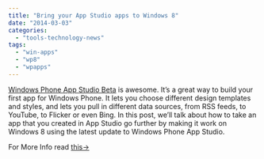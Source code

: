 ```yaml
---
title: "Bring your App Studio apps to Windows 8"
date: "2014-03-03"
categories: 
  - "tools-technology-news"
tags: 
  - "win-apps"
  - "wp8"
  - "wpapps"
---
```


[Windows Phone App Studio Beta](http://apps.windowsstore.com/default.htm) is awesome. It’s a great way to build your first app for Windows Phone. It lets you choose different design templates and styles, and lets you pull in different data sources, from RSS feeds, to YouTube, to Flicker or even Bing. In this post, we’ll talk about how to take an app that you created in App Studio go further by making it work on Windows 8 using the latest update to Windows Phone App Studio.

For More Info read [this->](http://dwcares.com/app-studio-win8/)
